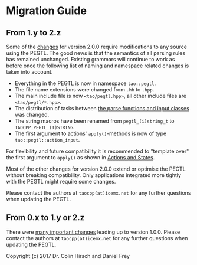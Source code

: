 # Migration Guide

## From 1.y to 2.z

Some of the [changes](Changelog.md#200) for version 2.0.0 require modifications to any source using the PEGTL.
The good news is that the semantics of all parsing rules has remained unchanged.
Existing grammars will continue to work as before once the following list of naming and namespace related changes is taken into account.

* Everything in the PEGTL is now in namespace `tao::pegtl`.
* The file name extensions were changed from `.hh` to `.hpp`.
* The main include file is now `<tao/pegtl.hpp>`, all other include files are `<tao/pegtl/*.hpp>`.
* The distribution of tasks between [the parse functions and input classes](Inputs-and-Parsing.md) was changed.
* The string macros have been renamed from `pegtl_(i)string_t` to `TAOCPP_PEGTL_(I)STRING`.
* The first argument to actions' `apply()`-methods is now of type `tao::pegtl::action_input`.

For flexibility and future compatibility it is recommended to "template over" the first argument to `apply()` as shown in [Actions and States](Actions-and-States.md#actions).

Most of the other changes for version 2.0.0 extend or optimise the PEGTL without breaking compatibility.
Only applications integrated more tightly with the PEGTL might require some changes.

Please contact the authors at `taocpp(at)icemx.net` for any further questions when updating the PEGTL.

## From 0.x to 1.y or 2.z

There were [many important changes](Changelog.md#100) leading up to version 1.0.0.
Please contact the authors at `taocpp(at)icemx.net` for any further questions when updating the PEGTL.

Copyright (c) 2017 Dr. Colin Hirsch and Daniel Frey
